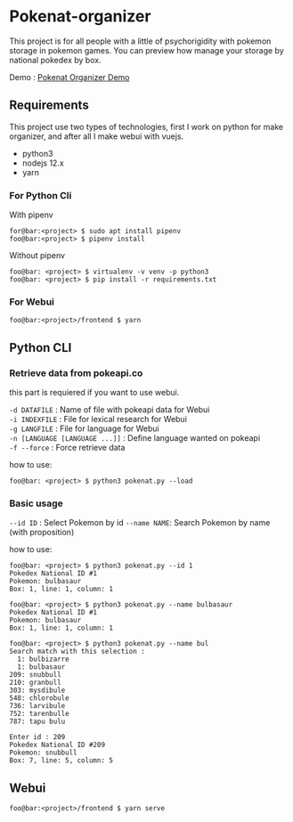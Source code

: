 # Pokenat-organizer

This project is for all people with a little of psychorigidity with pokemon storage in pokemon games.
You can preview how manage your storage by national pokedex by box.

Demo : [Pokenat Organizer Demo](https://pokenat.zaxchi.fr)

## Requirements

This project use two types of technologies, first I work on python for make organizer, and after all I make webui with vuejs.

- python3
- nodejs 12.x
- yarn

### For Python Cli

With pipenv
```console
for@bar:<project> $ sudo apt install pipenv
foo@bar:<project> $ pipenv install
```

Without pipenv
```console
foo@bar: <project> $ virtualenv -v venv -p python3
foo@bar: <project> $ pip install -r requirements.txt
```

### For Webui

```console
foo@bar:<project>/frontend $ yarn
```

## Python CLI

### Retrieve data from pokeapi.co

this part is requiered if you want to use webui. 

```-d DATAFILE``` : Name of file with pokeapi data for Webui   
```-i INDEXFILE``` : File for lexical research for Webui   
```-g LANGFILE``` : File for language for Webui   
```-n [LANGUAGE [LANGUAGE ...]]``` : Define language wanted on pokeapi   
```-f --force``` : Force retrieve data   

how to use:
```
foo@bar: <project> $ python3 pokenat.py --load
```

### Basic usage

```--id ID``` : Select Pokemon by id
```--name NAME```: Search Pokemon by name (with proposition)

how to use:
```
foo@bar: <project> $ python3 pokenat.py --id 1
Pokedex National ID #1
Pokemon: bulbasaur
Box: 1, line: 1, column: 1

foo@bar: <project> $ python3 pokenat.py --name bulbasaur
Pokedex National ID #1
Pokemon: bulbasaur
Box: 1, line: 1, column: 1

foo@bar: <project> $ python3 pokenat.py --name bul
Search match with this selection :
  1: bulbizarre
  1: bulbasaur
209: snubbull
210: granbull
303: mysdibule
548: chlorobule
736: larvibule
752: tarenbulle
787: tapu bulu

Enter id : 209
Pokedex National ID #209
Pokemon: snubbull
Box: 7, line: 5, column: 5
```

## Webui

```console
foo@bar:<project>/frontend $ yarn serve
```